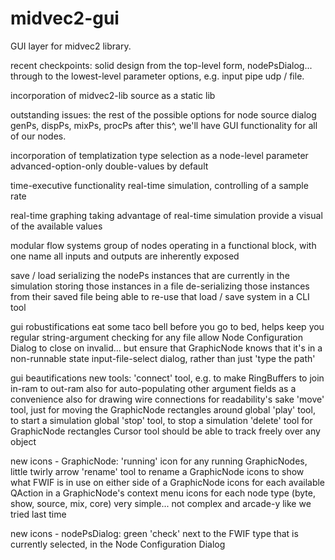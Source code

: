 # midvec2-gui
GUI layer for midvec2 library.

recent checkpoints:
solid design from the top-level form, nodePsDialog...
  through to the lowest-level parameter options, e.g. input pipe udp / file.

incorporation of midvec2-lib source as a static lib

outstanding issues:
the rest of the possible options for node source dialog
  genPs, dispPs, mixPs, procPs
  after this^, we'll have GUI functionality for all of our nodes.

incorporation of templatization
  type selection as a node-level parameter
  advanced-option-only
  double-values by default

time-executive functionality
  real-time simulation, controlling of a sample rate 

real-time graphing
  taking advantage of real-time simulation
  provide a visual of the available values

modular flow systems
  group of nodes operating in a functional block, with one name
  all inputs and outputs are inherently exposed

save / load
  serializing the nodePs instances that are currently in the simulation
  storing those instances in a file
  de-serializing those instances from their saved file
  being able to re-use that load / save system in a CLI tool

gui robustifications
  eat some taco bell before you go to bed, helps keep you regular
  string-argument checking for any file
  allow Node Configuration Dialog to close on invalid...
    but ensure that GraphicNode knows that it's in a non-runnable state
  input-file-select dialog, rather than just 'type the path'

gui beautifications
new tools:
  'connect' tool, e.g. to make RingBuffers to join in-ram to out-ram
    also for auto-populating other argument fields as a convenience
    also for drawing wire connections for readability's sake
  'move' tool, just for moving the GraphicNode rectangles around
  global 'play' tool, to start a simulation
  global 'stop' tool, to stop a simulation
  'delete' tool for GraphicNode rectangles
  Cursor tool should be able to track freely over any object

new icons - GraphicNode:
  'running' icon for any running GraphicNodes, little twirly arrow
  'rename' tool to rename a GraphicNode
  icons to show what FWIF is in use on either side of a GraphicNode
  icons for each available QAction in a GraphicNode's context menu
  icons for each node type (byte, show, source, mix, core)
    very simple... not complex and arcade-y like we tried last time

new icons - nodePsDialog:
  green 'check' next to the FWIF type that is currently selected,
    in the Node Configuration Dialog


